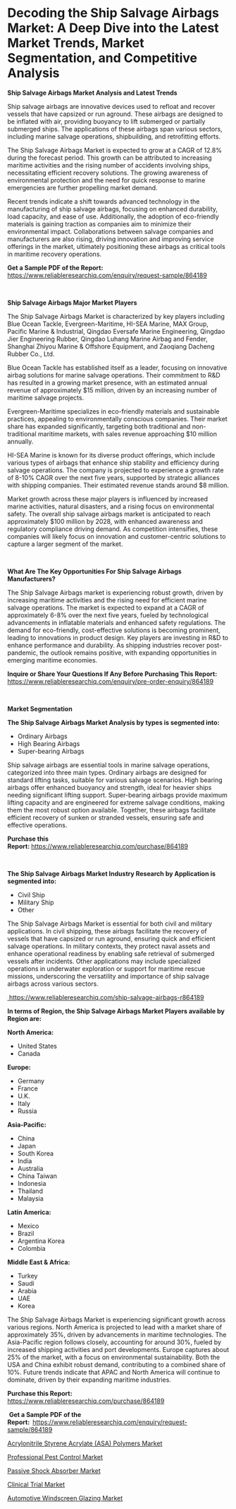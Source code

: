 <p><h1>Decoding the Ship Salvage Airbags Market: A Deep Dive into the Latest Market Trends, Market Segmentation, and Competitive Analysis</h1></p><p><strong>Ship Salvage Airbags Market Analysis and Latest Trends</strong></p>
<p><p>Ship salvage airbags are innovative devices used to refloat and recover vessels that have capsized or run aground. These airbags are designed to be inflated with air, providing buoyancy to lift submerged or partially submerged ships. The applications of these airbags span various sectors, including marine salvage operations, shipbuilding, and retrofitting efforts.</p><p>The Ship Salvage Airbags Market is expected to grow at a CAGR of 12.8% during the forecast period. This growth can be attributed to increasing maritime activities and the rising number of accidents involving ships, necessitating efficient recovery solutions. The growing awareness of environmental protection and the need for quick response to marine emergencies are further propelling market demand.</p><p>Recent trends indicate a shift towards advanced technology in the manufacturing of ship salvage airbags, focusing on enhanced durability, load capacity, and ease of use. Additionally, the adoption of eco-friendly materials is gaining traction as companies aim to minimize their environmental impact. Collaborations between salvage companies and manufacturers are also rising, driving innovation and improving service offerings in the market, ultimately positioning these airbags as critical tools in maritime recovery operations.</p></p>
<p><strong>Get a Sample PDF of the Report:&nbsp;</strong> <a href="https://www.reliableresearchiq.com/enquiry/request-sample/864189?utm_campaign=1094&utm_medium=2&utm_source=Github&utm_content=ia&utm_term=02112024&utm_id=ship-salvage-airbags">https://www.reliableresearchiq.com/enquiry/request-sample/864189</a></p>
<p>&nbsp;</p>
<p><strong>Ship Salvage Airbags Major Market Players</strong></p>
<p><p>The Ship Salvage Airbags Market is characterized by key players including Blue Ocean Tackle, Evergreen-Maritime, HI-SEA Marine, MAX Group, Pacific Marine & Industrial, Qingdao Eversafe Marine Engineering, Qingdao Jier Engineering Rubber, Qingdao Luhang Marine Airbag and Fender, Shanghai Zhiyou Marine & Offshore Equipment, and Zaoqiang Dacheng Rubber Co., Ltd. </p><p>Blue Ocean Tackle has established itself as a leader, focusing on innovative airbag solutions for marine salvage operations. Their commitment to R&D has resulted in a growing market presence, with an estimated annual revenue of approximately $15 million, driven by an increasing number of maritime salvage projects.</p><p>Evergreen-Maritime specializes in eco-friendly materials and sustainable practices, appealing to environmentally conscious companies. Their market share has expanded significantly, targeting both traditional and non-traditional maritime markets, with sales revenue approaching $10 million annually.</p><p>HI-SEA Marine is known for its diverse product offerings, which include various types of airbags that enhance ship stability and efficiency during salvage operations. The company is projected to experience a growth rate of 8-10% CAGR over the next five years, supported by strategic alliances with shipping companies. Their estimated revenue stands around $8 million.</p><p>Market growth across these major players is influenced by increased marine activities, natural disasters, and a rising focus on environmental safety. The overall ship salvage airbags market is anticipated to reach approximately $100 million by 2028, with enhanced awareness and regulatory compliance driving demand. As competition intensifies, these companies will likely focus on innovation and customer-centric solutions to capture a larger segment of the market.</p></p>
<p>&nbsp;</p>
<p><strong>What Are The Key Opportunities For Ship Salvage Airbags Manufacturers?</strong></p>
<p><p>The Ship Salvage Airbags market is experiencing robust growth, driven by increasing maritime activities and the rising need for efficient marine salvage operations. The market is expected to expand at a CAGR of approximately 6-8% over the next five years, fueled by technological advancements in inflatable materials and enhanced safety regulations. The demand for eco-friendly, cost-effective solutions is becoming prominent, leading to innovations in product design. Key players are investing in R&D to enhance performance and durability. As shipping industries recover post-pandemic, the outlook remains positive, with expanding opportunities in emerging maritime economies.</p></p>
<p><strong>Inquire or Share Your Questions If Any Before Purchasing This Report:</strong> <a href="https://www.reliableresearchiq.com/enquiry/pre-order-enquiry/864189?utm_campaign=1094&utm_medium=2&utm_source=Github&utm_content=ia&utm_term=02112024&utm_id=ship-salvage-airbags">https://www.reliableresearchiq.com/enquiry/pre-order-enquiry/864189</a></p>
<p>&nbsp;</p>
<p><strong>Market Segmentation</strong></p>
<p><strong>The Ship Salvage Airbags Market Analysis by types is segmented into:</strong></p>
<p><ul><li>Ordinary Airbags</li><li>High Bearing Airbags</li><li>Super-bearing Airbags</li></ul></p>
<p><p>Ship salvage airbags are essential tools in marine salvage operations, categorized into three main types. Ordinary airbags are designed for standard lifting tasks, suitable for various salvage scenarios. High bearing airbags offer enhanced buoyancy and strength, ideal for heavier ships needing significant lifting support. Super-bearing airbags provide maximum lifting capacity and are engineered for extreme salvage conditions, making them the most robust option available. Together, these airbags facilitate efficient recovery of sunken or stranded vessels, ensuring safe and effective operations.</p></p>
<p><strong>Purchase this Report:&nbsp;</strong><a href="https://www.reliableresearchiq.com/purchase/864189?utm_campaign=1094&utm_medium=2&utm_source=Github&utm_content=ia&utm_term=02112024&utm_id=ship-salvage-airbags">https://www.reliableresearchiq.com/purchase/864189</a></p>
<p>&nbsp;</p>
<p><strong>The Ship Salvage Airbags Market Industry Research by Application is segmented into:</strong></p>
<p><ul><li>Civil Ship</li><li>Military Ship</li><li>Other</li></ul></p>
<p><p>The Ship Salvage Airbags Market is essential for both civil and military applications. In civil shipping, these airbags facilitate the recovery of vessels that have capsized or run aground, ensuring quick and efficient salvage operations. In military contexts, they protect naval assets and enhance operational readiness by enabling safe retrieval of submerged vessels after incidents. Other applications may include specialized operations in underwater exploration or support for maritime rescue missions, underscoring the versatility and importance of ship salvage airbags across various sectors.</p></p>
<p><a href="https://www.reliableresearchiq.com/ship-salvage-airbags-r864189?utm_campaign=1094&utm_medium=2&utm_source=Github&utm_content=ia&utm_term=02112024&utm_id=ship-salvage-airbags">&nbsp;https://www.reliableresearchiq.com/ship-salvage-airbags-r864189</a></p>
<p><strong>In terms of Region, the Ship Salvage Airbags Market Players available by Region are:</strong></p>
<p>
    <p> <strong> North America: </strong>
        <ul>
            <li>United States</li>
            <li>Canada</li>
        </ul>
        </p> 
    <p> <strong> Europe: </strong>
        <ul>
            <li>Germany</li>
            <li>France</li>
            <li>U.K.</li>
            <li>Italy</li>
            <li>Russia</li>
        </ul>
        </p> 
    <p> <strong> Asia-Pacific: </strong>
        <ul>
            <li>China</li>
            <li>Japan</li>
            <li>South Korea</li>
            <li>India</li>
            <li>Australia</li>
            <li>China Taiwan</li>
            <li>Indonesia</li>
            <li>Thailand</li>
            <li>Malaysia</li>
        </ul>
        </p> 
    <p> <strong> Latin America: </strong>
        <ul>
            <li>Mexico</li>
            <li>Brazil</li>
            <li>Argentina Korea</li>
            <li>Colombia</li>
        </ul>
        </p> 
    <p> <strong> Middle East & Africa: </strong>
        <ul>
            <li>Turkey</li>
            <li>Saudi</li>
            <li>Arabia</li>
            <li>UAE</li>
            <li>Korea</li>
        </ul>
    </p>
    </p>
<p><p>The Ship Salvage Airbags Market is experiencing significant growth across various regions. North America is projected to lead with a market share of approximately 35%, driven by advancements in maritime technologies. The Asia-Pacific region follows closely, accounting for around 30%, fueled by increased shipping activities and port developments. Europe captures about 25% of the market, with a focus on environmental sustainability. Both the USA and China exhibit robust demand, contributing to a combined share of 10%. Future trends indicate that APAC and North America will continue to dominate, driven by their expanding maritime industries.</p></p>
<p><strong>Purchase this Report: </strong><a href="https://www.reliableresearchiq.com/purchase/864189?utm_campaign=1094&utm_medium=2&utm_source=Github&utm_content=ia&utm_term=02112024&utm_id=ship-salvage-airbags">https://www.reliableresearchiq.com/purchase/864189</a></p>
<p>&nbsp;<strong>Get a Sample PDF of the Report:&nbsp;&nbsp;</strong><a href="https://www.reliableresearchiq.com/enquiry/request-sample/864189?utm_campaign=1094&utm_medium=2&utm_source=Github&utm_content=ia&utm_term=02112024&utm_id=ship-salvage-airbags">https://www.reliableresearchiq.com/enquiry/request-sample/864189</a></p>
<p><strong></strong></p>
<p><p><a href="https://www.linkedin.com/pulse/influencing-factors-acrylonitrile-styrene-acrylate-asa-polymers-etmmf?utm_campaign=1094&utm_medium=2&utm_source=Github&utm_content=ia&utm_term=02112024&utm_id=ship-salvage-airbags">Acrylonitrile Styrene Acrylate (ASA) Polymers Market</a></p><p><a href="https://issuu.com/reportprime-2/docs/professional-pest-control-market-si_29d7192f30ff94?utm_campaign=1094&utm_medium=2&utm_source=Github&utm_content=ia&utm_term=02112024&utm_id=ship-salvage-airbags">Professional Pest Control Market</a></p><p><a href="https://github.com/quannafeagen6eh/Market-Research-Report-List-1/blob/main/passive-shock-absorber-market.md?utm_campaign=1094&utm_medium=2&utm_source=Github&utm_content=ia&utm_term=02112024&utm_id=ship-salvage-airbags">Passive Shock Absorber Market</a></p><p><a href="https://issuu.com/reportprime-2/docs/clinical-trial-market-size-2030.ppt_bc3321ef368a91?utm_campaign=1094&utm_medium=2&utm_source=Github&utm_content=ia&utm_term=02112024&utm_id=ship-salvage-airbags">Clinical Trial Market</a></p><p><a href="https://www.linkedin.com/pulse/automotive-windscreen-glazing-market-refracting-trends-consumer-t1mbf?utm_campaign=1094&utm_medium=2&utm_source=Github&utm_content=ia&utm_term=02112024&utm_id=ship-salvage-airbags">Automotive Windscreen Glazing Market</a></p></p>
